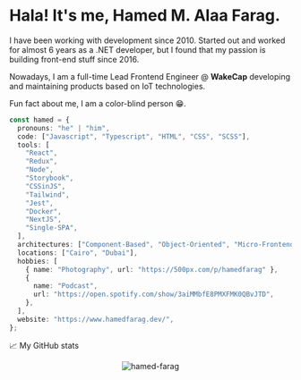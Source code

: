 # Hala! It's me, Hamed M. Alaa Farag.

I have been working with development since 2010. Started out and worked for almost 6 years as a .NET developer, but I found that my passion is building front-end stuff since 2016.

Nowadays, I am a full-time Lead Frontend Engineer @ **WakeCap** developing and maintaining products based on IoT technologies.

Fun fact about me, I am a color-blind person 😁.

```ts
const hamed = {
  pronouns: "he" | "him",
  code: ["Javascript", "Typescript", "HTML", "CSS", "SCSS"],
  tools: [
    "React",
    "Redux",
    "Node",
    "Storybook",
    "CSSinJS",
    "Tailwind",
    "Jest",
    "Docker",
    "NextJS",
    "Single-SPA",
  ],
  architectures: ["Component-Based", "Object-Oriented", "Micro-Frontend"],
  locations: ["Cairo", "Dubai"],
  hobbies: [
    { name: "Photography", url: "https://500px.com/p/hamedfarag" },
    {
      name: "Podcast",
      url: "https://open.spotify.com/show/3aiMMbfE8PMXFMK0QBvJTD",
    },
  ],
  website: "https://www.hamedfarag.dev/",
};
```

📈 My GitHub stats

<p align="center"> <img src="https://github-readme-stats.vercel.app/api?username=hamed-farag&show_icons=true&theme=gotham" alt="hamed-farag" />
